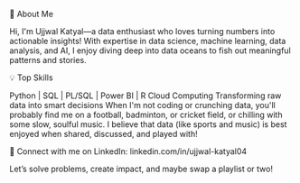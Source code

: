 🎯 About Me

Hi, I'm Ujjwal Katyal—a data enthusiast who loves turning numbers into actionable insights! With expertise in data science, machine learning, data analysis, and AI, I enjoy diving deep into data oceans to fish out meaningful patterns and stories.

💡 Top Skills

Python | SQL | PL/SQL | Power BI | R
Cloud Computing
Transforming raw data into smart decisions
When I'm not coding or crunching data, you'll probably find me on a football, badminton, or cricket field, or chilling with some slow, soulful music. I believe that data (like sports and music) is best enjoyed when shared, discussed, and played with!

🔗 Connect with me on LinkedIn: linkedin.com/in/ujjwal-katyal04

Let’s solve problems, create impact, and maybe swap a playlist or two!
